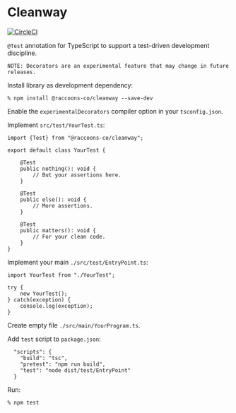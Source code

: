 # Cleanway
[![CircleCI](https://dl.circleci.com/status-badge/img/gh/raccoons-co/cleanway/tree/master.svg?style=svg)](https://dl.circleci.com/status-badge/redirect/gh/raccoons-co/cleanway/tree/master)

`@Test` annotation for TypeScript to support a test-driven development discipline.
```
NOTE: Decorators are an experimental feature that may change in future releases.
```

Install library as development dependency:
```shell
% npm install @raccoons-co/cleanway --save-dev
```

Enable the `experimentalDecorators` compiler option in your `tsconfig.json`.

Implement `src/test/YourTest.ts`:
```
import {Test} from "@raccoons-co/cleanway";

export default class YourTest {

    @Test
    public nothing(): void {
        // But your assertions here.
    }

    @Test
    public else(): void {
        // More assertions.
    }

    @Test
    public matters(): void {
        // For your clean code.
    }
}
```

Implement your main `./src/test/EntryPoint.ts`:
```
import YourTest from "./YourTest";

try {
    new YourTest();
} catch(exception) {
    console.log(exception);
}
```

Create empty file `./src/main/YourProgram.ts`.

Add `test` script to `package.json`:
```
  "scripts": {
    "build": "tsc",
    "pretest": "npm run build",
    "test": "node dist/test/EntryPoint"
  }
```

Run:
```shell script
% npm test
```

